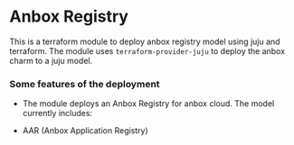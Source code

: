 # Anbox Registry

This is a terraform module to deploy anbox registry model using juju and terraform.
The module uses `terraform-provider-juju` to deploy the anbox charm to a
juju model.

### Some features of the deployment

* The module deploys an Anbox Registry for anbox cloud. The model currently
includes:
- AAR (Anbox Application Registry)

